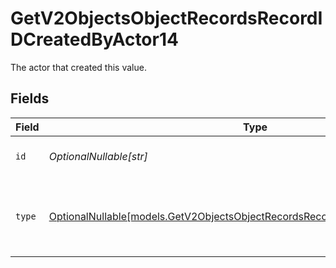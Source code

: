 # GetV2ObjectsObjectRecordsRecordIDCreatedByActor14

The actor that created this value.


## Fields

| Field                                                                                                                                                | Type                                                                                                                                                 | Required                                                                                                                                             | Description                                                                                                                                          |
| ---------------------------------------------------------------------------------------------------------------------------------------------------- | ---------------------------------------------------------------------------------------------------------------------------------------------------- | ---------------------------------------------------------------------------------------------------------------------------------------------------- | ---------------------------------------------------------------------------------------------------------------------------------------------------- |
| `id`                                                                                                                                                 | *OptionalNullable[str]*                                                                                                                              | :heavy_minus_sign:                                                                                                                                   | An ID to identify the actor.                                                                                                                         |
| `type`                                                                                                                                               | [OptionalNullable[models.GetV2ObjectsObjectRecordsRecordIDCreatedByActorType14]](../models/getv2objectsobjectrecordsrecordidcreatedbyactortype14.md) | :heavy_minus_sign:                                                                                                                                   | The type of actor. [Read more information on actor types here](/docs/actors).                                                                        |